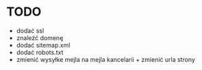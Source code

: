 # TODO
- dodać ssl
- znaleźć domenę
- dodać sitemap.xml 
- dodać robots.txt
- zmienić wysyłke mejla na mejla kancelarii + zmienić urla strony
